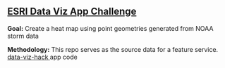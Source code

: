 ## [ESRI Data Viz App Challenge](https://www.hackerleague.org/hackathons/esri-data-viz-app-challenge)

**Goal:** Create a heat map using point geometries generated from NOAA storm data

**Methodology:**  This repo serves as the source data for a feature service. [data-viz-hack ](https://github.com/tannerjt/data-viz-hack) app code

